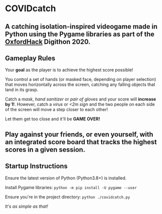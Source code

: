 # COVIDcatch

A catching isolation-inspired videogame made in Python using the Pygame libraries as part of the [OxfordHack](https://oxfordhack.co.uk/) Digithon 2020.
---

## Gameplay Rules

Your **goal** as the player is to achieve the highest score possible!

You control a set of hands (or masked face, depending on player selection) that moves horizontally across the screen, catching any falling objects that land in its grasp.

Catch a *mask*, *hand sanitizer* or *pair of gloves* and your score will **increase by 1!**.
However, catch a *virus* or *<2m sign* and the two people on each side of the screen will move a step closer to each other!

Let them get too close and it'll be **GAME OVER!**

Play against your friends, or even yourself, with an integrated score board that tracks the highest scores in a given session.
---

## Startup Instructions

Ensure the latest version of Python (Python3.8+) is installed.

Install Pygame libraries:
`python -m pip install -U pygame --user`

Ensure you're in the project directory:
`python ./covidcatch.py`

*It's as simple as that!*
